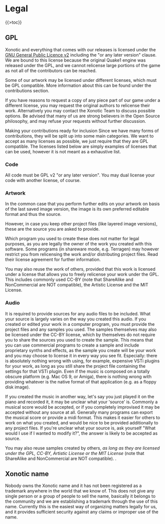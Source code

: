 Legal
=====

{{\>toc}}

GPL
---

Xonotic and everything that comes with our releases is licensed under the [GNU General Public Licence v2](http://www.gnu.org/licenses/gpl-2.0.html) including the "or any later version" clause. We are bound to this license because the original Quake1 engine was released under the GPL, and we cannot relicense large portions of the game as not all of the contributors can be reached.

Some of our artwork may be licensed under different licenses, which must be GPL compatible. More information about this can be found under the contributions section.

If you have reasons to request a copy of any piece part of our game under a different license, you may request the original authors to relicense their work. Alternatively you may contact the Xonotic Team to discuss possible options. Be advised that many of us are strong believers in the Open Source philosophy, and may refuse your requests without further discussion.

Making your contributions ready for inclusion
Since we have many forms of contributions, they will be split up into some main categories. We want to accept as many licenses as possible, we just require that they are GPL compatible. The licenses listed below are simply examples of licenses that can be used, however it is not meant as a exhaustive list.

### Code

All code must be GPL v2 "or any later version". You may dual license your code with another license, of course.

### Artwork

In the common case that you perform further edits on your artwork on basis of the last saved image version, the image is its own preferred editable format and thus the source.

However, in case you keep other project files (like layered image versions), these are the source you are asked to provide.

Which program you used to create these does not matter for legal purposes, as you are legally the owner of the work you created with this software. Some programs (in shareware mode, e.g. Terragen) may however restrict you from relicensing the work and/or distributing project files. Read their license agreement for further information.

You may also reuse the work of others, provided that this work is licensed under a license that allows you to freely relicense your work under the GPL. This includes commonly used CC-BY (note that ShareAlike and NonCommercial are NOT compatible), the Artistic License and the MIT License.

### Audio

It is required to provide sources for any audio files to be included. What your source is largely varies on the way you created this audio. If you created or edited your work in a computer program, you must provide the project files and any samples you used. The samples themselves may also be licensed under the CC-BY license, which by themselves do not require you to share the sources you used to create the sample. This means that you can use commercial programs to create a sample and include proprietary synths and effects, as the sample you create will be your work and you may choose to license it in every way you see fit. Especially: there is absolutely nothing wrong with using, for example, expensive VSTi plugins for your work, as long as you still share the project file containing the settings for that VSTi plugin. Even if the music is composed on a totally obscure platform (e.g. Mac OS 9, or Amiga), there is nothing wrong with providing whatever is the native format of that application (e.g. as a floppy disk image).

If you created the music in another way, let's say you just played it on the piano and recorded it, it may be unclear what your 'source' is. Commonly a musical score would be accepted, or if you completely improvised it may be accepted without any source at all. Generally many programs can export the musical score or provide a midi format. This makes it easier for others to work on what you created, and would be nice to be provided additionally to any project files. If you're unclear what your source is, ask yourself "What would I use if I wanted to modify it?", the answer is likely to be accepted as source.

You may also reuse samples created by others, *as long as they are licensed under the GPL, CC-BY, Artistic License or the MIT License* (note that ShareAlike and NonCommercial are NOT compatible). *.*

Xonotic name
------------

Nobody owns the Xonotic name and it has not been registered as a trademark anywhere in the world that we know of. This does not give any single person or a group of people to sell the name, basically it belongs to the community and we are establishing a trademark through the use of this name. Currently this is the easiest way of organizing matters legally for us, and it provides sufficient security against any claims or improper use of the name.
